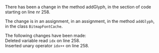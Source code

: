 There has been a change in the method addGlyph, in the section of code starting on line nr 258.
  
The change is in an assignment, in an assignment, in the method ```addGlyph```, in the class ```BitmapFontCache```.
  
The following changes have been made:  
Deleted variable read ```idx``` on line 258.  
Inserted unary operator ```idx++``` on line 258.  
